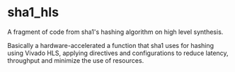 # sha1_hls
A fragment of code from sha1's hashing algorithm on high level synthesis.

Basically a hardware-accelerated a function that sha1 uses for hashing using
Vivado HLS, applying directives and configurations to reduce latency, throughput
and minimize the use of resources.
